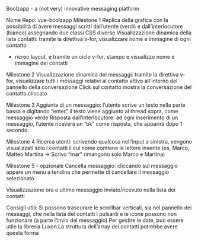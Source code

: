Boolzapp - a (not very) innovative messaging platform


Nome Repo: vue-boolzapp
Milestone 1
Replica della grafica con la possibilità di avere messaggi scritti dall’utente (verdi) e dall’interlocutore (bianco) assegnando due classi CSS diverse
Visualizzazione dinamica della lista contatti: tramite la direttiva v-for, visualizzare nome e immagine di ogni contatto

- ricreo layout, e tramite un ciclo v-for, stampo e visualizzo nome e immagine dei contatti

Milestone 2
Visualizzazione dinamica dei messaggi: tramite la direttiva v-for, visualizzare tutti i messaggi relativi al contatto attivo all’interno del pannello della conversazione
Click sul contatto mostra la conversazione del contatto cliccato


Milestone 3
Aggiunta di un messaggio: l’utente scrive un testo nella parte bassa e digitando “enter” il testo viene aggiunto al thread sopra, come messaggio verde
Risposta dall’interlocutore: ad ogni inserimento di un messaggio, l’utente riceverà un “ok” come risposta, che apparirà dopo 1 secondo.

Milestone 4
Ricerca utenti: scrivendo qualcosa nell’input a sinistra, vengono visualizzati solo i contatti il cui nome contiene le lettere inserite (es, Marco, Matteo Martina -> Scrivo “mar” rimangono solo Marco e Martina)

Milestone 5 - opzionale
Cancella messaggio: cliccando sul messaggio appare un menu a tendina che permette di cancellare il messaggio selezionato

Visualizzazione ora e ultimo messaggio inviato/ricevuto nella lista dei contatti 

Consigli utili:
Si possono trascurare le scrollbar verticali, sia nel pannello dei messaggi, che nella lista dei contatti
I pulsanti e le icone possono non funzionare (a parte l’invio del messaggio)
Per gestire le date, può essere utile la libreria Luxon
La struttura dell’array dei contatti potrebbe avere questa forma
